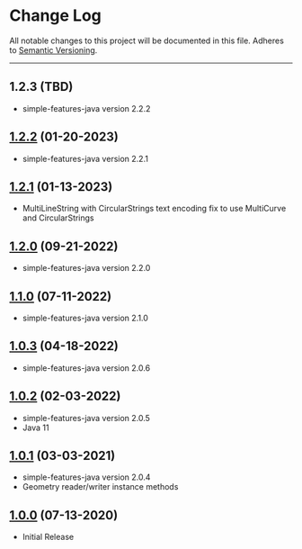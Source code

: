 # Change Log
All notable changes to this project will be documented in this file.
Adheres to [Semantic Versioning](http://semver.org/).

---

## 1.2.3 (TBD)

* simple-features-java version 2.2.2

## [1.2.2](https://github.com/ngageoint/geopackage-wkt-java/releases/tag/1.2.2) (01-20-2023)

* simple-features-java version 2.2.1

## [1.2.1](https://github.com/ngageoint/geopackage-wkt-java/releases/tag/1.2.1) (01-13-2023)

* MultiLineString with CircularStrings text encoding fix to use MultiCurve and CircularStrings

## [1.2.0](https://github.com/ngageoint/geopackage-wkt-java/releases/tag/1.2.0) (09-21-2022)

* simple-features-java version 2.2.0

## [1.1.0](https://github.com/ngageoint/geopackage-wkt-java/releases/tag/1.1.0) (07-11-2022)

* simple-features-java version 2.1.0

## [1.0.3](https://github.com/ngageoint/geopackage-wkt-java/releases/tag/1.0.3) (04-18-2022)

* simple-features-java version 2.0.6

## [1.0.2](https://github.com/ngageoint/geopackage-wkt-java/releases/tag/1.0.2) (02-03-2022)

* simple-features-java version 2.0.5
* Java 11

## [1.0.1](https://github.com/ngageoint/geopackage-wkt-java/releases/tag/1.0.1) (03-03-2021)

* simple-features-java version 2.0.4
* Geometry reader/writer instance methods

## [1.0.0](https://github.com/ngageoint/geopackage-wkt-java/releases/tag/1.0.0) (07-13-2020)

* Initial Release

